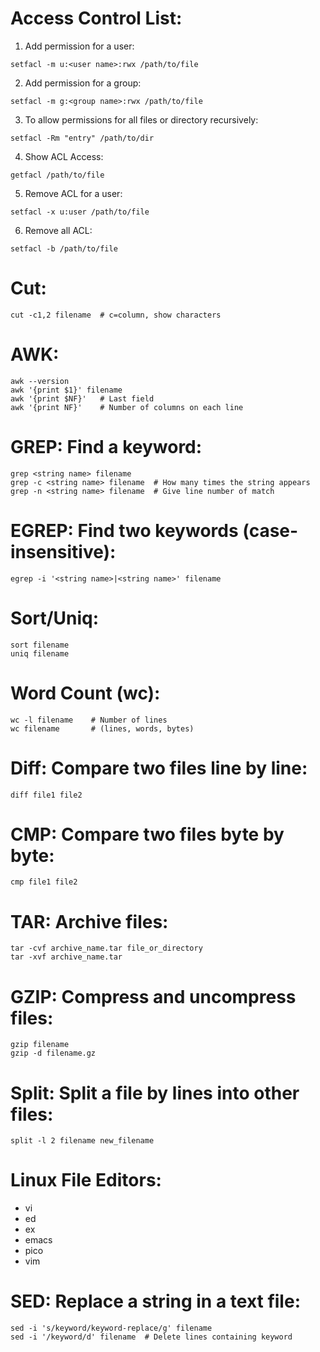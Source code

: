 
# Access Control List:

1) Add permission for a user:
```
setfacl -m u:<user name>:rwx /path/to/file
```

2) Add permission for a group:
```
setfacl -m g:<group name>:rwx /path/to/file
```

3) To allow permissions for all files or directory recursively:
```
setfacl -Rm "entry" /path/to/dir
```

4) Show ACL Access:
```
getfacl /path/to/file
```

5) Remove ACL for a user:
```
setfacl -x u:user /path/to/file
```

6) Remove all ACL:
```
setfacl -b /path/to/file
```

# Cut:
```
cut -c1,2 filename  # c=column, show characters
```

# AWK:
```
awk --version
awk '{print $1}' filename
awk '{print $NF}'   # Last field
awk '{print NF}'    # Number of columns on each line
```

# GREP: Find a keyword:
```
grep <string name> filename
grep -c <string name> filename  # How many times the string appears
grep -n <string name> filename  # Give line number of match
```

# EGREP: Find two keywords (case-insensitive):
```
egrep -i '<string name>|<string name>' filename
```

# Sort/Uniq:
```
sort filename
uniq filename
```

# Word Count (wc):
```
wc -l filename    # Number of lines
wc filename       # (lines, words, bytes)
```

# Diff: Compare two files line by line:
```
diff file1 file2
```

# CMP: Compare two files byte by byte:
```
cmp file1 file2
```

# TAR: Archive files:
```
tar -cvf archive_name.tar file_or_directory
tar -xvf archive_name.tar
```

# GZIP: Compress and uncompress files:
```
gzip filename
gzip -d filename.gz
```

# Split: Split a file by lines into other files:
```
split -l 2 filename new_filename
```

# Linux File Editors:
- vi
- ed
- ex
- emacs
- pico
- vim

# SED: Replace a string in a text file:
```
sed -i 's/keyword/keyword-replace/g' filename
sed -i '/keyword/d' filename  # Delete lines containing keyword
```
